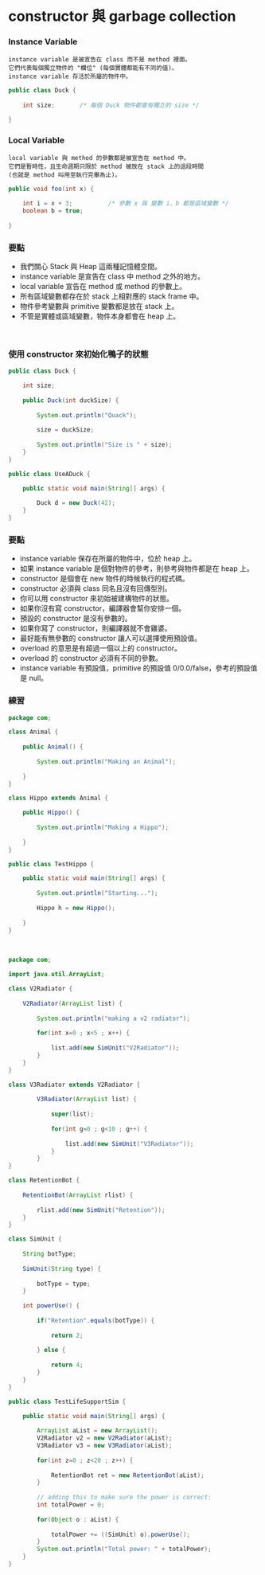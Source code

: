 # constructor 與 garbage collection

### Instance Variable

	instance variable 是被宣告在 class 而不是 method 裡面。
	它們代表每個獨立物件的 "欄位" (每個實體都能有不同的值)。
	instance variable 存活於所屬的物件中。

```java
public class Duck {
	
	int size;		/* 每個 Duck 物件都會有獨立的 size */

}
```

### Local Variable

	local variable 與 method 的參數都是被宣告在 method 中。
	它們是暫時性，且生命週期只限於 method 被放在 stack 上的這段時間
	(也就是 method 叫用至執行完畢為止)。

```java
public void foo(int x) {

	int i = x + 3;			/* 參數 x 與 變數 i、b 都是區域變數 */
	boolean b = true;
	
}
```

### 要點

- 我們關心 Stack 與 Heap 這兩種記憶體空間。
- instance variable 是宣告在 class 中 method 之外的地方。
- local variable 宣告在 method 或 method 的參數上。
- 所有區域變數都存在於 stack 上相對應的 stack frame 中。
- 物件參考變數與 primitive 變數都是放在 stack 上。
- 不管是實體或區域變數，物件本身都會在 heap 上。

<br>

### 使用 constructor 來初始化鴨子的狀態

```java
public class Duck {

	int size;
	
	public Duck(int duckSize) {
	
		System.out.println("Quack");
		
		size = duckSize;
		
		System.out.println("Size is " + size);
	}
}

public class UseADuck {

	public static void main(String[] args) {
	
		Duck d = new Duck(42);
	}
}
```

###  要點

- instance variable 保存在所屬的物件中，位於 heap 上。
- 如果 instance variable 是個對物件的參考，則參考與物件都是在 heap 上。
- constructor 是個會在 new 物件的時候執行的程式碼。
- constructor 必須與 class 同名且沒有回傳型別。
- 你可以用 constructor 來初始被建構物件的狀態。
- 如果你沒有寫 constructor，編譯器會幫你安排一個。
- 預設的 constructor 是沒有參數的。
- 如果你寫了 constructor，則編譯器就不會雞婆。
- 最好能有無參數的 constructor 讓人可以選擇使用預設值。
- overload 的意思是有超過一個以上的 constructor。
- overload 的 constructor 必須有不同的參數。
- instance variable 有預設值，primitive 的預設值 0/0.0/false，參考的預設值是 null。

### 練習

```java
package com;

class Animal {
	
	public Animal() {
	
		System.out.println("Making an Animal");
		
	}
}

class Hippo extends Animal {

	public Hippo() {
	
		System.out.println("Making a Hippo");
		
	}
}

public class TestHippo {

	public static void main(String[] args) {
	
		System.out.println("Starting...");
		
		Hippo h = new Hippo();
		
	}
}
```

<br>

```java
package com;

import java.util.ArrayList;

class V2Radiator {
	
	V2Radiator(ArrayList list) {
		
		System.out.println("making a v2 radiator");
		
		for(int x=0 ; x<5 ; x++) {
			
			list.add(new SimUnit("V2Radiator"));
		}
	}
}

class V3Radiator extends V2Radiator {
	
		V3Radiator(ArrayList list) {
			
			super(list);
			
			for(int g=0 ; g<10 ; g++) {
				
				list.add(new SimUnit("V3Radiator"));
			}
		}
}

class RetentionBot {
	
	RetentionBot(ArrayList rlist) {
		
		rlist.add(new SimUnit("Retention"));
	}
}

class SimUnit {
	
	String botType;
	
	SimUnit(String type) {
		
		botType = type;
	}
	
	int powerUse() {
		
		if("Retention".equals(botType)) {
			
			return 2;
			
		} else {
			
			return 4;
		}
	}
}

public class TestLifeSupportSim {

	public static void main(String[] args) {
		
		ArrayList aList = new ArrayList();
		V2Radiator v2 = new V2Radiator(aList);
		V3Radiator v3 = new V3Radiator(aList);
		
		for(int z=0 ; z<20 ; z++) {
			
			RetentionBot ret = new RetentionBot(aList);
		}
		
		// adding this to make sure the power is correct:
		int totalPower = 0;
		
		for(Object o : aList) {
			
			totalPower += ((SimUnit) o).powerUse();
		}
		System.out.println("Total power: " + totalPower);
	}
}
```